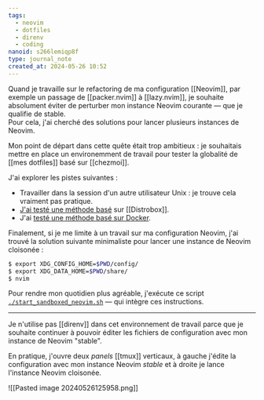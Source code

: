 ```yaml
---
tags:
  - neovim
  - dotfiles
  - direnv
  - coding
nanoid: s266lemiqp8f
type: journal_note
created_at: 2024-05-26 10:52
---
```

Quand je travaille sur le refactoring de ma configuration [[Neovim]], par exemple un passage de [[packer.nvim]] à [[lazy.nvim]], je souhaite absolument éviter de perturber mon instance Neovim courante — que je qualifie de stable.  
Pour cela, j'ai cherché des solutions pour lancer plusieurs instances de Neovim.

Mon point de départ dans cette quête était trop ambitieux : je souhaitais mettre en place un environemment de travail pour tester la globalité de [[mes dotfiles]] basé sur [[chezmoi]].

J'ai explorer les pistes suivantes :

- Travailler dans la session d'un autre utilisateur Unix : je trouve cela vraiment pas pratique.
- [J'ai testé une méthode basé](https://github.com/twpayne/chezmoi/discussions/3695#discussioncomment-9105492) sur [[Distrobox]].
- J'ai [testé une méthode basé sur Docker](https://github.com/stephane-klein/dotfiles/tree/docker-test/lazyvim).

Finalement, si je me limite à un travail sur ma configuration Neovim, j'ai trouvé la solution suivante minimaliste pour lancer une instance de Neovim cloisonée :

```sh
$ export XDG_CONFIG_HOME=$PWD/config/
$ export XDG_DATA_HOME=$PWD/share/
$ nvim
```

Pour rendre mon quotidien plus agréable, j'exécute ce script [`./start_sandboxed_neovim.sh`](https://github.com/stephane-klein/dotfiles/blob/neovim-playground/neovim-playground/start_sandboxed_neovim.sh) — qui intègre ces instructions.

---

Je n'utilise pas [[direnv]] dans cet environnement de travail parce que je souhaite continuer à pouvoir éditer les fichiers de configuration avec mon instance de Neovim "stable".

En pratique, j'ouvre deux *panels* [[tmux]] verticaux, à gauche j'édite la configuration avec mon instance Neovim *stable* et à droite je lance l'instance Neovim cloisonée.

![[Pasted image 20240526125958.png]]
